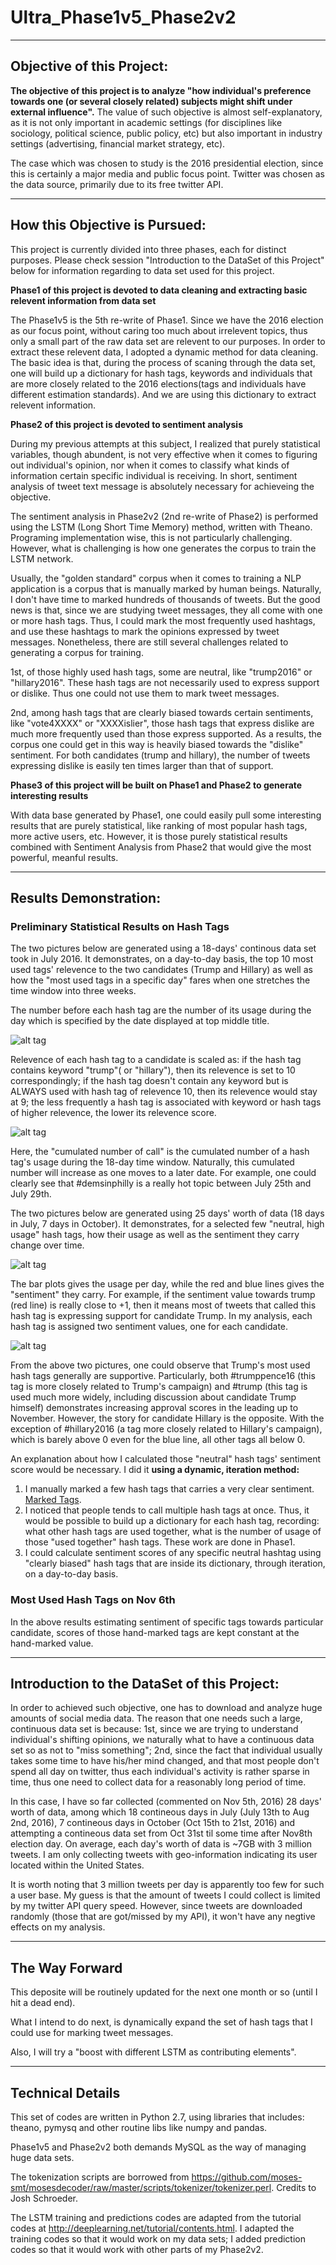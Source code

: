 # Ultra_Phase1v5_Phase2v2


-----------------------------------------------------------------------------
## Objective of this Project:

**The objective of this project is to analyze "how individual's preference towards one (or several closely related) subjects might shift under external influence".** The value of such objective is almost self-explanatory, as it is not only important in academic settings (for disciplines like sociology, political science, public policy, etc) but also important in industry settings (advertising, financial market strategy, etc).

The case which was chosen to study is the 2016 presidential election, since this is certainly a major media and public focus point. Twitter was chosen as the data source, primarily due to its free twitter API. 


-----------------------------------------------------------------------------
## How this Objective is Pursued:

This project is currently divided into three phases, each for distinct purposes. Please check session "Introduction to the DataSet of this Project" below for information regarding to data set used for this project.

**Phase1 of this project is devoted to data cleaning and extracting basic relevent information from data set**

The Phase1v5 is the 5th re-write of Phase1. Since we have the 2016 election as our focus point, without caring too much about irrelevent topics, thus only a small part of the raw data set are relevent to our purposes. In order to extract these relevent data, I adopted a dynamic method for data cleaning. The basic idea is that, during the process of scaning through the data set, one will build up a dictionary for hash tags, keywords and individuals that are more closely related to the 2016 elections(tags and individuals have different estimation standards). And we are using this dictionary to extract relevent information. 

**Phase2 of this project is devoted to sentiment analysis**

During my previous attempts at this subject, I realized that purely statistical variables, though abundent, is not very effective when it comes to figuring out individual's opinion, nor when it comes to classify what kinds of information certain specific individual is receiving. In short, sentiment analysis of tweet text message is absolutely necessary for achieveing the objective. 

The sentiment analysis in Phase2v2 (2nd re-write of Phase2) is performed using the LSTM (Long Short Time Memory) method, written with Theano. Programing implementation wise, this is not particularly challenging. However, what is challenging is how one generates the corpus to train the LSTM network. 

Usually, the "golden standard" corpus when it comes to training a NLP application is a corpus that is manually marked by human beings. Naturally, I don't have time to marked hundreds of thousands of tweets. But the good news is that, since we are studying tweet messages, they all come with one or more hash tags. Thus, I could mark the most frequently used hashtags, and use these hashtags to mark the opinions expressed by tweet messages. Nonetheless, there are still several challenges related to generating a corpus for training. 

1st, of those highly used hash tags, some are neutral, like "trump2016" or "hillary2016". These hash tags are not necessarily used to express support or dislike. Thus one could not use them to mark tweet messages. 

2nd, among hash tags that are clearly biased towards certain sentiments, like "vote4XXXX" or "XXXXislier", those hash tags that express dislike are much more frequently used than those express supported. As a results, the corpus one could get in this way is heavily biased towards the "dislike" sentiment. For both candidates (trump and hillary), the number of tweets expressing dislike is easily ten times larger than that of support. 

**Phase3 of this project will be built on Phase1 and Phase2 to generate interesting results**

With data base generated by Phase1, one could easily pull some interesting results that are purely statistical, like ranking of most popular hash tags, more active users, etc. However, it is those purely statistical results combined with Sentiment Analysis from Phase2 that would give the most powerful, meanful results.


-----------------------------------------------------------------------------
## Results Demonstration:  

### Preliminary Statistical Results on Hash Tags

The two pictures below are generated using a 18-days' continous data set took in July 2016. It demonstrates, on a day-to-day basis, the top 10 most used tags' relevence to the two candidates (Trump and Hillary) as well as how the "most used tags in a specific day" fares when one stretches the time window into three weeks. 

The number before each hash tag are the number of its usage during the day which is specified by the date displayed at top middle title. 

![alt tag](https://github.com/Nimburg/Ultra_Phase1v5_Phase2v2_Phase3v1/blob/master/Results_Demo/tag_july_relevence.gif)

Relevence of each hash tag to a candidate is scaled as: if the hash tag contains keyword "trump"( or "hillary"), then its relevence is set to 10 correspondingly; if the hash tag doesn't contain any keyword but is ALWAYS used with hash tag of relevence 10, then its relevence would stay at 9; the less frequently a hash tag is associated with keyword or hash tags of higher relevence, the lower its relevence score.

![alt tag](https://github.com/Nimburg/Ultra_Phase1v5_Phase2v2_Phase3v1/blob/master/Results_Demo/tag_july_HisCall.gif)

Here, the "cumulated number of call" is the cumulated number of a hash tag's usage during the 18-day time window. Naturally, this cumulated number will increase as one moves to a later date. For example, one could clearly see that #demsinphilly is a really hot topic between July 25th and July 29th. 

The two pictures below are generated using 25 days' worth of data (18 days in July, 7 days in October). It demonstrates, for a selected few "neutral, high usage" hash tags, how their usage as well as the sentiment they carry change over time. 

![alt tag](https://github.com/Nimburg/Ultra_Phase1v5_Phase2v2_Phase3v1/blob/master/Results_Demo/trump_tags.gif)

The bar plots gives the usage per day, while the red and blue lines gives the "sentiment" they carry. For example, if the sentiment value towards trump (red line) is really close to +1, then it means most of tweets that called this hash tag is expressing support for candidate Trump. In my analysis, each hash tag is assigned two sentiment values, one for each candidate. 

![alt tag](https://github.com/Nimburg/Ultra_Phase1v5_Phase2v2_Phase3v1/blob/master/Results_Demo/hillary_tags.gif)

From the above two pictures, one could observe that Trump's most used hash tags generally are supportive. Particularly, both #trumppence16 (this tag is more closely related to Trump's campaign) and #trump (this tag is used much more widely, including discussion about candidate Trump himself) demonstrates increasing approval scores in the leading up to November. However, the story for candidate Hillary is the opposite. With the exception of #hillary2016 (a tag more closely related to Hillary's campaign), which is barely above 0 even for the blue line, all other tags all below 0. 

An explanation about how I calculated those "neutral" hash tags' sentiment score would be necessary. I did it **using a dynamic, iteration method:**  
 1. I manually marked a few hash tags that carries a very clear sentiment. [Marked Tags](https://github.com/Nimburg/Ultra_Phase1v5_Phase2v2_Phase3v1/tree/master/Ultra_Phase3v1/Data). 
 2. I noticed that people tends to call multiple hash tags at once. Thus, it would be possible to build up a dictionary for each hash tag, recording: what other hash tags are used together, what is the number of usage of those "used together" hash tags. These work are done in Phase1. 
 3. I could calculate sentiment scores of any specific neutral hashtag using "clearly biased" hash tags that are inside its dictionary, through iteration, on a day-to-day basis. 

### Most Used Hash Tags on Nov 6th

In the above results estimating sentiment of specific tags towards particular candidate, scores of those hand-marked tags are kept constant at the hand-marked value. 




-----------------------------------------------------------------------------
## Introduction to the DataSet of this Project:

In order to achieved such objective, one has to download and analyze huge amounts of social media data. The reason that one needs such a large, continuous data set is because: 1st, since we are trying to understand individual's shifting opinions, we naturally what to have a continuous data set so as not to "miss something"; 2nd, since the fact that individual usually takes some time to have his/her mind changed, and that most people don't spend all day on twitter, thus each individual's activity is rather sparse in time, thus one need to collect data for a reasonably long period of time.

In this case, I have so far collected (commented on Nov 5th, 2016) 28 days' worth of data, among which 18 contineous days in July (July 13th to Aug 2nd, 2016), 7 contineous days in October (Oct 15th to 21st, 2016) and attempting a contineous data set from Oct 31st til some time after Nov8th election day. On average, each day's worth of data is ~7GB with 3 million tweets. I am only collecting tweets with geo-information indicating its user located within the United States. 

It is worth noting that 3 million tweets per day is apparently too few for such a user base. My guess is that the amount of tweets I could collect is limited by my twitter API query speed. However, since tweets are downloaded randomly (those that are got/missed by my API), it won't have any negtive effects on my analysis. 


-----------------------------------------------------------------------------
## The Way Forward

This deposite will be routinely updated for the next one month or so (until I hit a dead end). 

What I intend to do next, is dynamically expand the set of hash tags that I could use for marking tweet messages. 

Also, I will try a "boost with different LSTM as contributing elements". 

-----------------------------------------------------------------------------
## Technical Details

This set of codes are written in Python 2.7, using libraries that includes: theano, pymysq and other routine libs like numpy and pandas.

Phase1v5 and Phase2v2 both demands MySQL as the way of managing huge data sets. 

The tokenization scripts are borrowed from https://github.com/moses-smt/mosesdecoder/raw/master/scripts/tokenizer/tokenizer.perl. Credits to Josh Schroeder. 

The LSTM training and predictions codes are adapted from the tutorial codes at http://deeplearning.net/tutorial/contents.html. I adapted the training codes so that it would work on my data sets; I added prediction codes so that it would work with other parts of my Phase2v2. 

